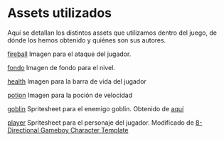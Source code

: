 # Assets utilizados
Aquí se detallan los distintos assets que utilizamos dentro del juego, de dónde los hemos obtenido y quiénes son sus autores.

[fireball](../public/assets/elements/fireball.png) Imagen para el ataque del jugador.

[fondo](../public/assets/elements/fondo.png) Imagen de fondo para el nivel.

[health](../public/assets/elements/health.png) Imagen para la barra de vida del jugador

[potion](../public/assets/elements/potion.png) Imagen para la poción de velocidad

[goblin](../public/assets/sprites/goblin.png) Spritesheet para el enemigo goblin. Obtenido de [aquí](https://sanderfrenken.github.io/Universal-LPC-Spritesheet-Character-Generator/)

[player](../public/assets/sprites/loose%20sprites.png) Spritesheet para el personaje del jugador. Modificado de [8-Directional Gameboy Character Template](https://gibbongl.itch.io/8-directional-gameboy-character-template)
